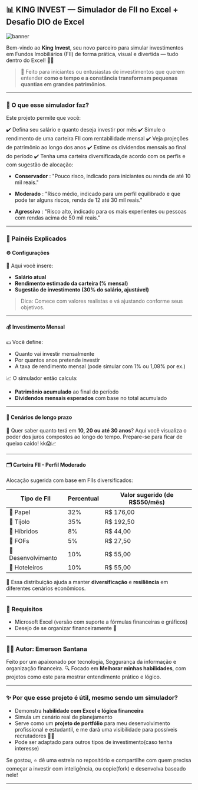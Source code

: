 ## 📊 KING INVEST — Simulador de FII no Excel + Desafio DIO de Excel

![banner](https://upload.wikimedia.org/wikipedia/commons/thumb/e/e9/Investment_Icon.svg/240px-Investment_EXC.png)

Bem-vindo ao **King Invest**, seu novo parceiro para simular investimentos em Fundos Imobiliários (FII) de forma prática, visual e divertida — tudo dentro do Excel! 👑💼

> 🧠 Feito para iniciantes ou entusiastas de investimentos que querem entender **como o tempo e a constância transformam pequenas quantias em grandes patrimônios**.

---

### 🧩 O que esse simulador faz?

Este projeto permite que você:

✔️ Defina seu salário e quanto deseja investir por mês
✔️ Simule o rendimento de uma carteira FII com rentabilidade mensal
✔️ Veja projeções de patrimônio ao longo dos anos
✔️ Estime os dividendos mensais ao final do período
✔️ Tenha uma carteira diversificada,de acordo com os perfís e com sugestão de alocação:

* **Conservador** : "Pouco risco, indicado para iniciantes ou renda de até 10 mil reais."

* **Moderado** : "Risco médio, indicado para um perfil equilibrado e que pode ter alguns riscos, renda de 12 até 30 mil reais."

* **Agressivo** : "Risco alto, indicado para os mais experientes ou pessoas com rendas acima de 50 mil reais."

---

### 🧮 Painéis Explicados

#### ⚙️ **Configurações**

📌 Aqui você insere:

* **Salário atual**
* **Rendimento estimado da carteira (% mensal)**
* **Sugestão de investimento (30% do salário, ajustável)**

> Dica: Comece com valores realistas e vá ajustando conforme seus objetivos.

---

#### 💰 **Investimento Mensal**

💵 Você define:

* Quanto vai investir mensalmente
* Por quantos anos pretende investir
* A taxa de rendimento mensal (pode simular com 1% ou 1,08% por ex.)

📈 O simulador então calcula:

* **Patrimônio acumulado** ao final do período
* **Dividendos mensais esperados** com base no total acumulado

---

#### 🧠 **Cenários de longo prazo**

🚀 Quer saber quanto terá em **10, 20 ou até 30 anos**?
Aqui você visualiza o poder dos juros compostos ao longo do tempo. Prepare-se para ficar de queixo caído! kk😱📈

---

#### 🗂️ **Carteira FII - Perfil Moderado**

Alocação sugerida com base em FIIs diversificados:

| Tipo de FII        | Percentual | Valor sugerido (de R\$550/mês) |
| ------------------ | ---------- | ------------------------------ |
| 📄 Papel           | 32%        | R\$ 176,00                     |
| 🧱 Tijolo          | 35%        | R\$ 192,50                     |
| 🔄 Híbridos        | 8%         | R\$ 44,00                      |
| 🧺 FOFs            | 5%         | R\$ 27,50                      |
| 🚧 Desenvolvimento | 10%        | R\$ 55,00                      |
| 🏨 Hoteleiros      | 10%        | R\$ 55,00                      |

🔄 Essa distribuição ajuda a manter **diversificação** e **resiliência** em diferentes cenários econômicos.

---

### 📎 Requisitos

* Microsoft Excel (versão com suporte a fórmulas financeiras e gráficos)
* Desejo de se organizar financeiramente 💪

---

### 👨‍💻 Autor: Emerson Santana

Feito por um apaixonado por tecnologia, Seggurança da informação e organização financeira.
🔍 Focado em **Melhorar minhas habilidades**, com projetos como este para mostrar entendimento prático e lógico.

---

### ✨ Por que esse projeto é útil, mesmo sendo um simulador?

* Demonstra **habilidade com Excel e lógica financeira**
* Simula um cenário real de planejamento
* Serve como um **projeto de portfólio** para meu desenvolvimento profissional e estudantil, e me dará uma visibilidade para possíveis recrutadores 🧑‍💼
* Pode ser adaptado para outros tipos de investimento(caso tenha interesse)
  

Se gostou, ⭐ dê uma estrela no repositório e compartilhe com quem precisa começar a investir com inteligência, ou copie(fork) e desenvolva baseado nele!

---
